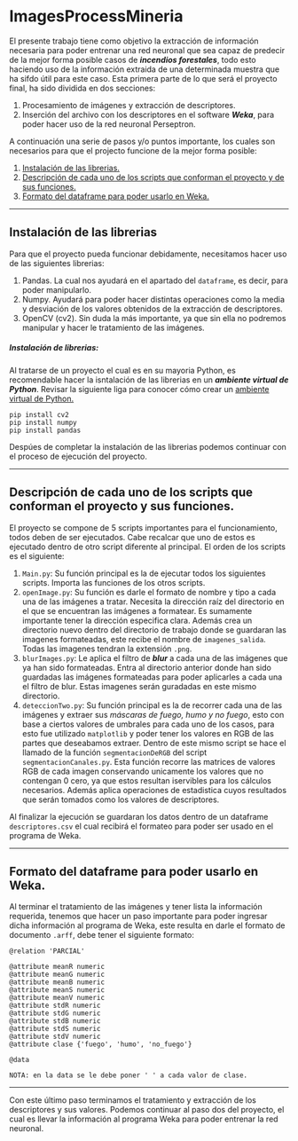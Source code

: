 # ImagesProcessMineria
El presente trabajo tiene como objetivo la extracción de información necesaria para poder entrenar una red neuronal que sea capaz de predecir de la mejor
forma posible casos de ***incendios forestales***, todo esto haciendo uso de la información extraida de una determinada muestra que ha sifdo útil para este caso.
Esta primera parte de lo que será el proyecto final, ha sido dividida en dos secciones:

1) Procesamiento de imágenes y extracción de descriptores.
2) Inserción del archivo con los descriptores en el software ***Weka***, para poder hacer uso de la red neuronal Perseptron.

A continuación una serie de pasos y/o puntos importante, los cuales son necesarios para que el projecto funcione de la mejor forma posible:
1) [Instalación de las librerias.](#instalacion)
2) [Descripción de cada uno de los scripts que conforman el proyecto y de sus funciones.](#descripcion-scripts)
3) [Formato del dataframe para poder usarlo en Weka.](#formato)

***

<a name="instalacion"></a>
## Instalación de las librerias
Para que el proyecto pueda funcionar debidamente, necesitamos hacer uso de las siguientes librerias:
1. Pandas.
La cual nos ayudará en el apartado del `dataframe`, es decir, para poder manipularlo.
2. Numpy.
Ayudará para poder hacer distintas operaciones como la media y desviación de los valores obtenidos de la extracción de descriptores.
3. OpenCV (cv2).
Sin duda la más importante, ya que sin ella no podremos manipular y hacer le tratamiento de las imágenes.
##### Instalación de librerias:
Al tratarse de un proyecto el cual es en su mayoria Python, es recomendable hacer la isntalación de las librerias en un ***ambiente virtual de Python***.
Revisar la siguiente liga para conocer cómo crear un [ambiente virtual de Python.](https://docs.python.org/3/library/venv.html)

```
pip install cv2
pip install numpy
pip install pandas
```

Despúes de completar la instalación de las librerias podemos continuar con el proceso de ejecución del proyecto.

***

<a name="descripcion-scripts"></a>
## Descripción de cada uno de los scripts que conforman el proyecto y sus funciones.
El proyecto se compone de 5 scripts importantes para el funcionamiento, todos deben de ser ejecutados. Cabe recalcar que uno de estos es ejecutado dentro de otro
script diferente al principal.
El orden de los scripts es el siguiente:
1. `Main.py`: Su función principal es la de ejecutar todos los siguientes scripts. Importa las funciones de los otros scripts.
2. `openImage.py`: Su función es darle el formato de nombre y tipo a cada una de las imágenes a tratar. Necesita la dirección raíz del directorio en el que se
encuentran las imágenes a formatear. Es sumamente importante tener la dirección especifica clara. Además crea un directorio nuevo dentro del directorio de trabajo
donde se guardaran las imagenes formateadas, este recibe el nombre de `imagenes_salida`. Todas las imagenes tendran la extensión `.png`.
3. `blurImages.py`: Le aplica el filtro de ***blur*** a cada una de las imágenes que ya han sido formateadas. Entra al directorio anterior donde han sido guardadas las 
imágenes formateadas para poder aplicarles a cada una el filtro de blur. Estas imagenes serán guradadas en este mismo directorio.
4. `deteccionTwo.py`: Su función principal es la de recorrer cada una de las imágenes y extraer sus *máscaras de fuego, humo y no fuego*, esto con base a ciertos
valores de umbrales para cada uno de los casos, para esto fue utilizado `matplotlib` y poder tener los valores en RGB de las partes que deseabamos extraer.
Dentro de este mismo script se hace el llamado de la función `segmentacionDeRGB` del script `segmentacionCanales.py`. Esta función recorre las matrices de valores RGB
de cada imagen conservando unicamente los valores que no contengan 0 cero, ya que estos resultan iservibles para los cálculos necesarios. Además aplica operaciones 
de estadistica cuyos resultados que serán tomados como los valores de descriptores.

Al finalizar la ejecución se guardaran los datos dentro de un dataframe `descriptores.csv` el cual recibirá el formateo para poder ser usado en el programa de Weka.

***

<a name="formato"></a>
## Formato del dataframe para poder usarlo en Weka.
Al terminar el tratamiento de las imágenes y tener lista la información requerida, tenemos que hacer un paso importante para poder ingresar dicha información 
al programa de Weka, este resulta en darle el formato de documento `.arff`, debe tener el siguiente formato:

```
@relation 'PARCIAL'

@attribute meanR numeric
@attribute meanG numeric
@attribute meanB numeric
@attribute meanS numeric
@attribute meanV numeric
@attribute stdR numeric
@attribute stdG numeric
@attribute stdB numeric
@attribute stdS numeric
@attribute stdV numeric
@attribute clase {'fuego', 'humo', 'no_fuego'}

@data

NOTA: en la data se le debe poner ' ' a cada valor de clase.
```

***

Con este último paso terminamos el tratamiento y extracción de los descriptores y sus valores. Podemos continuar al paso dos del proyecto, el cual es llevar la 
información al programa Weka para poder entrenar la red neuronal.
